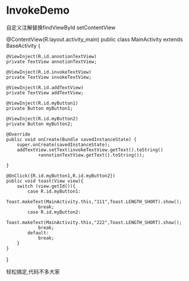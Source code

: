 # InvokeDemo
自定义注解替换findViewById setContentView

@ContentView(R.layout.activity_main)
public class MainActivity extends BaseActivity {

    @ViewInject(R.id.annotionTextView)
    private TextView annotionTextView;

    @ViewInject(R.id.invokeTextView)
    private TextView invokeTextView;

    @ViewInject(R.id.addTextView)
    private TextView addTextView;

    @ViewInject(R.id.myButton1)
    private Button myButton1;

    @ViewInject(R.id.myButton2)
    private Button myButton2;

    @Override
    public void onCreate(Bundle savedInstanceState) {
        super.onCreate(savedInstanceState);
        addTextView.setText(invokeTextView.getText().toString()
                +annotionTextView.getText().toString());

    }

    @OnClick({R.id.myButton1,R.id.myButton2})
    public void toast(View view){
        switch (view.getId()){
            case R.id.myButton1:
                Toast.makeText(MainActivity.this,"111",Toast.LENGTH_SHORT).show();
                break;
            case R.id.myButton2:
                Toast.makeText(MainActivity.this,"222",Toast.LENGTH_SHORT).show();
                break;
            default:
                break;
        }
    }
}

轻松搞定,代码不多大家

